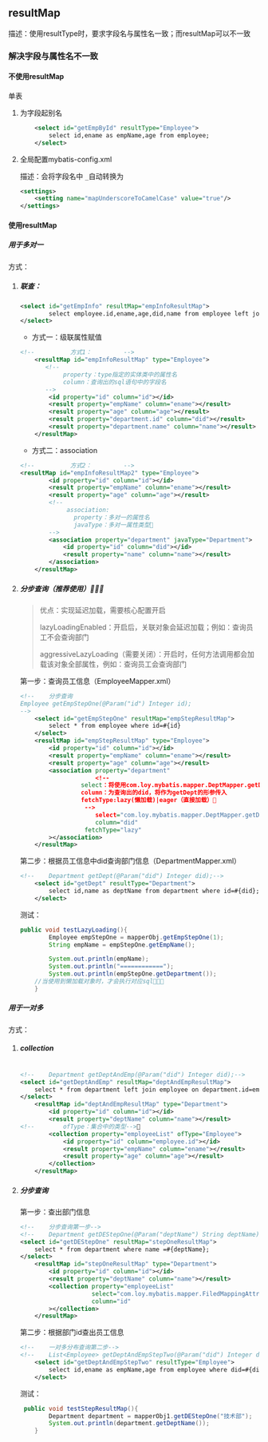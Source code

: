 ##  resultMap

描述：使用resultType时，要求字段名与属性名一致；而resultMap可以不一致

###  解决字段与属性名不一致

####  不使用resultMap

单表

1. 为字段起别名

   ```xml
       <select id="getEmpById" resultType="Employee">
           select id,ename as empName,age from employee;
       </select>
   ```

   

2. 全局配置mybatis-config.xml

   描述：会将字段名中 `_`自动转换为

   ```xml
   <settings>
       <setting name="mapUnderscoreToCamelCase" value="true"/>
   </settings>
   ```



####  使用resultMap

##### 用于多对一

方式：

1. #####  联查：

   ```xml
   <select id="getEmpInfo" resultMap="empInfoResultMap">
           select employee.id,ename,age,did,name from employee left join department on employee.did=department.id where employee.id=#{id}
   </select>
   ```

   - 方式一：级联属性赋值

   ```xml
   <!--          方式1：         -->
       <resultMap id="empInfoResultMap" type="Employee">
          <!-- 
               property：type指定的实体类中的属性名
               column：查询出的sql语句中的字段名
          -->
           <id property="id" column="id"></id>
           <result property="empName" column="ename"></result>
           <result property="age" column="age"></result>
           <result property="department.id" column="did"></result>
           <result property="department.name" column="name"></result>
       </resultMap>
   ```

   - 方式二：association

   ```xml
   <!--          方式2：         -->
   <resultMap id="empInfoResultMap2" type="Employee">
           <id property="id" column="id"></id>
           <result property="empName" column="ename"></result>
           <result property="age" column="age"></result>
           <!--
                association:
                  property：多对一的属性名
                  javaType：多对一属性类型📌
           -->
           <association property="department" javaType="Department">
               <id property="id" column="did"></id>
               <result property="name" column="name"></result>
           </association>
       </resultMap>
   ```

2. #####  分步查询（推荐使用）📌📌📌

   > 优点：实现延迟加载，需要核心配置开启
   >
   > lazyLoadingEnabled：开启后，关联对象会延迟加载；例如：查询员工不会查询部门
   >
   > aggressiveLazyLoading（需要关闭）：开启时，任何方法调用都会加载该对象全部属性，例如：查询员工会查询部门

   第一步：查询员工信息（EmployeeMapper.xml）

   ```xml
   <!--    分步查询
   Employee getEmpStepOne(@Param("id") Integer id);
   -->
       <select id="getEmpStepOne" resultMap="empStepResultMap">
           select * from employee where id=#{id}
       </select>
       <resultMap id="empStepResultMap" type="Employee">
           <id property="id" column="id"></id>
           <result property="empName" column="ename"></result>
           <result property="age" column="age"></result>
           <association property="department"
                        <!-- 
           			select：将使用com.loy.mybatis.mapper.DeptMapper.getDept查询，结果赋值给property指向的属性
           			column：为查询出的did，将作为getDept的形参传入
           			fetchType:lazy(懒加载)|eager（直接加载）📌
           			 -->
                        select="com.loy.mybatis.mapper.DeptMapper.getDept" 
                        column="did"
           			 fetchType="lazy"
           ></association>
       </resultMap>
   ```

   第二步：根据员工信息中did查询部门信息（DepartmentMapper.xml）

   ```xml
   <!--    Department getDept(@Param("did") Integer did);-->
       <select id="getDept" resultType="Department">
           select id,name as deptName from department where id=#{did};
       </select>
   ```

   测试：

   ```java
   public void testLazyLoading(){
           Employee empStepOne = mapperObj.getEmpStepOne(1);
           String empName = empStepOne.getEmpName();
   
           System.out.println(empName);
           System.out.println("============");
           System.out.println(empStepOne.getDepartment());
       //当使用到懒加载对象时，才会执行对应sql📌📌📌
       }
   ```



#####  用于一对多

方式：

1. #####  collection

   ```xml
   
   <!--    Department getDeptAndEmp(@Param("did") Integer did);-->
   <select id="getDeptAndEmp" resultMap="deptAndEmpResultMap">
       select * from department left join employee on department.id=employee.did where department.id=#{did}
   </select>
       <resultMap id="deptAndEmpResultMap" type="Department">
           <id property="id" column="id"></id>
           <result property="deptName" column="name"></result>
   <!--        ofType：集合中的类型-->📌
           <collection property="employeeList" ofType="Employee">
               <id property="id" column="employee.id"></id>
               <result property="empName" column="ename"></result>
               <result property="age" column="age"></result>
           </collection>
       </resultMap>
   ```

2. #####  分步查询

   第一步：查出部门信息

   ```xml
   <!--    分步查询第一步-->
   <!--    Department getDEStepOne(@Param("deptName") String deptName);-->
   <select id="getDEStepOne" resultMap="stepOneResultMap">
       select * from department where name =#{deptName};
   </select>
       <resultMap id="stepOneResultMap" type="Department">
           <id property="id" column="id"></id>
           <result property="deptName" column="name"></result>
           <collection property="employeeList"
                       select="com.loy.mybatis.mapper.FiledMappingAttr.getDeptAndEmpStepTwo"
                       column="id"
           ></collection>
       </resultMap>
   ```

   第二步：根据部门id查出员工信息

   ```xml
   <!--    一对多分布查询第二步-->
   <!--    List<Employee> getDeptAndEmpStepTwo(@Param("did") Integer did);-->
       <select id="getDeptAndEmpStepTwo" resultType="Employee">
           select id,ename as empName,age from employee where did=#{did};
       </select>
   ```

   测试：

   ```java
    public void testStepResultMap(){
           Department department = mapperObj1.getDEStepOne("技术部");
           System.out.println(department.getDeptName());
       }
   ```

   



 

